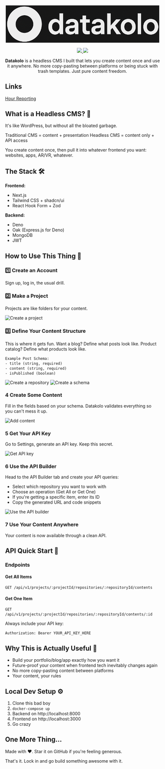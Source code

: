 <p align="center">
    <img src="docs/images/logo.png" alt="Datakolo Logo" width="500"/>
</p>

<p align="center">
    <a href="https://codecov.io/gh/3nd3r1/datakolo" > 
        <img src="https://codecov.io/gh/3nd3r1/datakolo/graph/badge.svg?token=LAaNR3Ivb1"/> 
    </a>
    <a href="https://github.com/3nd3r1/datakolo/actions/workflows/ci.yaml" > 
        <img src="https://github.com/3nd3r1/datakolo/actions/workflows/ci.yaml/badge.svg"/> 
    </a>
</p>

<p align="center">
<strong>Datakolo</strong> is a headless CMS I built that lets you create content once and use it anywhere. No more copy-pasting between platforms or being stuck with trash templates. Just pure content freedom.
</p>

## Links

[Hour Reporting](./docs/hours.md)

## What is a Headless CMS? 🤔
It's like WordPress, but without all the bloated garbage.

Traditional CMS = content + presentation
Headless CMS = content only + API access

You create content once, then pull it into whatever frontend you want: websites, apps, AR/VR, whatever.

## The Stack 🛠️

**Frontend:**
- Next.js
- Tailwind CSS + shadcn/ui
- React Hook Form + Zod

**Backend:**
- Deno
- Oak (Express.js for Deno)
- MongoDB
- JWT

## How to Use This Thing 👀

### 1️⃣ Create an Account
Sign up, log in, the usual drill.

### 2️⃣ Make a Project
Projects are like folders for your content.

![Create a project](img/screenshots/create-project.png)

### 3️⃣ Define Your Content Structure
This is where it gets fun. Want a blog? Define what posts look like. Product catalog? Define what products look like.

```
Example Post Schema:
- title (string, required)
- content (string, required) 
- isPublished (boolean)
```

![Create a repository](img/screenshots/create-repository.png)
![Create a schema](img/screenshots/create-schema.png)

### 4 Create Some Content
Fill in the fields based on your schema. Datakolo validates everything so you can't mess it up.

![Add content](img/screenshots/create-content.png)

### 5 Get Your API Key
Go to Settings, generate an API key. Keep this secret.

![Get API key](img/screenshots/create-apikey.png)

### 6 Use the API Builder
Head to the API Builder tab and create your API queries:

- Select which repository you want to work with
- Choose an operation (Get All or Get One)
- If you're getting a specific item, enter its ID
- Copy the generated URL and code snippets

![Use the API builder](img/screenshots/use-apibuilder.png)

### 7 Use Your Content Anywhere
Your content is now available through a clean API.

## API Quick Start 🔌

### Endpoints

#### Get All Items
```
GET /api/v1/projects/:projectId/repositories/:repositoryId/contents
```

#### Get One Item
```
GET /api/v1/projects/:projectId/repositories/:repositoryId/contents/:id
```

Always include your API key:
```
Authorization: Bearer YOUR_API_KEY_HERE
```

## Why This is Actually Useful 🧠

- Build your portfolio/blog/app exactly how you want it
- Future-proof your content when frontend tech inevitably changes again
- No more copy-pasting content between platforms
- Your content, your rules

## Local Dev Setup ⚙️

1. Clone this bad boy
2. `docker-compose up`
3. Backend on http://localhost:8000
4. Frontend on http://localhost:3000
5. Go crazy

## One More Thing...

Made with ❤️. Star it on GitHub if you're feeling generous.

That's it. Lock in and go build something awesome with it.
